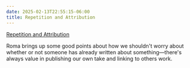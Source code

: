 ```yaml
---
date: 2025-02-13T22:55:15-06:00
title: Repetition and Attribution
---
```


[Repetition and Attribution](https://blog.kizu.dev/repetition-and-attribution/)

Roma brings up some good points about how we shouldn't worry about whether or not someone has already written about something—there's always value in publishing our own take and linking to others work.
